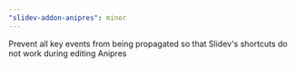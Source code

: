 ```yaml
---
"slidev-addon-anipres": minor
---
```


Prevent all key events from being propagated so that Slidev's shortcuts do not work during editing Anipres
